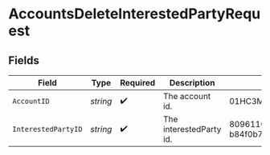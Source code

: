 # AccountsDeleteInterestedPartyRequest


## Fields

| Field                                | Type                                 | Required                             | Description                          | Example                              |
| ------------------------------------ | ------------------------------------ | ------------------------------------ | ------------------------------------ | ------------------------------------ |
| `AccountID`                          | *string*                             | :heavy_check_mark:                   | The account id.                      | 01HC3MAQ4DR9QN1V8MJ4CN1HMK           |
| `InterestedPartyID`                  | *string*                             | :heavy_check_mark:                   | The interestedParty id.              | 8096110d-fb55-4f9d-b883-b84f0b70d3ea |